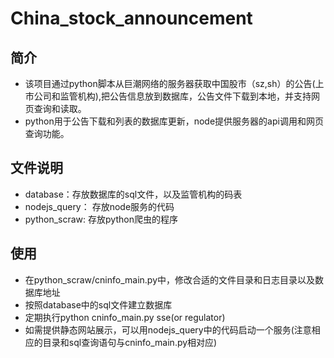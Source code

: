 # China_stock_announcement
## 简介
* 该项目通过python脚本从巨潮网络的服务器获取中国股市（sz,sh）的公告(上市公司和监管机构),把公告信息放到数据库，公告文件下载到本地，并支持网页查询和读取。
* python用于公告下载和列表的数据库更新，node提供服务器的api调用和网页查询功能。

## 文件说明
* database：存放数据库的sql文件，以及监管机构的码表
* nodejs_query： 存放node服务的代码
* python_scraw:  存放python爬虫的程序

## 使用
* 在python_scraw/cninfo_main.py中，修改合适的文件目录和日志目录以及数据库地址
* 按照database中的sql文件建立数据库
* 定期执行python cninfo_main.py sse(or regulator)
* 如需提供静态网站展示，可以用nodejs_query中的代码启动一个服务(注意相应的目录和sql查询语句与cninfo_main.py相对应)

